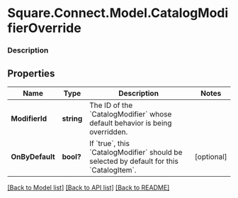# Square.Connect.Model.CatalogModifierOverride

### Description



## Properties

Name | Type | Description | Notes
------------ | ------------- | ------------- | -------------
**ModifierId** | **string** | The ID of the &#x60;CatalogModifier&#x60; whose default behavior is being overridden. | 
**OnByDefault** | **bool?** | If &#x60;true&#x60;, this &#x60;CatalogModifier&#x60; should be selected by default for this &#x60;CatalogItem&#x60;. | [optional] 



[[Back to Model list]](../README.md#documentation-for-models) [[Back to API list]](../README.md#documentation-for-api-endpoints) [[Back to README]](../README.md)

